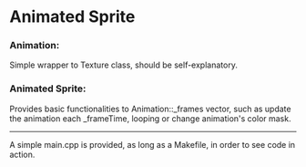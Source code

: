 # Animated Sprite

### Animation: 
Simple wrapper to Texture class, should be self-explanatory.

### Animated Sprite: 
Provides basic functionalities to Animation::_frames vector, such as update the animation
each _frameTime, looping or change animation's color mask.

---
A simple main.cpp is provided, as long as a Makefile, in order to see code in action.
